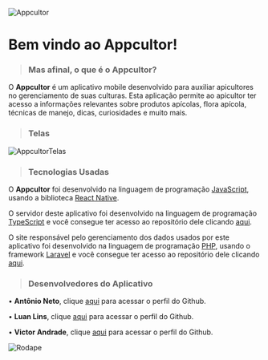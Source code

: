 ![Appcultor](https://i.imgur.com/bIOrbhR.png)
# Bem vindo ao **Appcultor**!

> ### Mas afinal, o que é o Appcultor?

O **Appcultor** é um aplicativo mobile desenvolvido para auxiliar apicultores no gerenciamento de suas culturas. Esta aplicação permite ao apicultor ter acesso a informações relevantes sobre produtos apícolas, flora apícola, técnicas de manejo, dicas, curiosidades e muito mais.

> ### Telas
![AppcultorTelas](https://i.imgur.com/iqzqiUm.png)

> ### Tecnologias Usadas
O **Appcultor** foi desenvolvido na linguagem de programação [JavaScript](https://developer.mozilla.org/pt-BR/docs/Web/JavaScript), usando a biblioteca [React Native](https://reactnative.dev/
).

O servidor deste aplicativo foi desenvolvido na linguagem de programação [TypeScript](https://www.typescriptlang.org/) e você consegue ter acesso ao repositório dele clicando [aqui](https://github.com/AntonioAdelino/Appcultor-Servidor).

O site responsável pelo gerenciamento dos dados usados por este aplicativo foi desenvolvido na linguagem de programação [PHP](https://www.php.net/), usando o framework [Laravel](https://laravel.com/) e você consegue ter acesso ao repositório dele clicando [aqui](https://github.com/Dev-App-Veterinaria/WebAppcultor).

> ### Desenvolvedores do Aplicativo

 • **Antônio Neto**, clique [aqui](https://github.com/AntonioAdelino/) para
   acessar o perfil do Github.
   
 • **Luan Lins**, clique [aqui](https://github.com/luancsl) para acessar o
   perfil do Github.
   
 • **Victor Andrade**,  clique [aqui](https://github.com/Victor-Andrade)
   para acessar o perfil do Github.
   
   ![Rodape](https://i.imgur.com/G5R0D0F.png)
